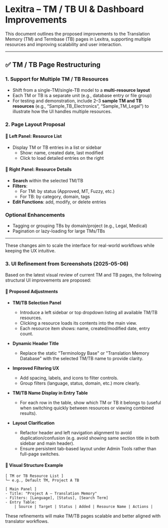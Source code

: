 # Lexitra – TM / TB UI & Dashboard Improvements

This document outlines the proposed improvements to the Translation Memory (TM) and Termbase (TB) pages in Lexitra, supporting multiple resources and improving scalability and user interaction.

---

## ✅ TM / TB Page Restructuring

### 1. Support for Multiple TM / TB Resources
- Shift from a single-TM/single-TB model to a **multi-resource layout**
- Each TM or TB is a separate unit (e.g., database entry or file group)
- For testing and demonstration, include 2–3 **sample TM and TB resources** (e.g., “Sample_TB_Electronics”, “Sample_TM_Legal”) to illustrate how the UI handles multiple resources.

### 2. Page Layout Proposal

#### 🔹 Left Panel: Resource List
- Display TM or TB entries in a list or sidebar
  - Show: name, created date, last modified
  - Click to load detailed entries on the right

#### 🔹 Right Panel: Resource Details
- **Search** within the selected TM/TB
- **Filters**:
  - For TM: by status (Approved, MT, Fuzzy, etc.)
  - For TB: by category, domain, tags
- **Edit Functions**: add, modify, or delete entries

### Optional Enhancements
- Tagging or grouping TBs by domain/project (e.g., Legal, Medical)
- Pagination or lazy-loading for large TMs/TBs

---


These changes aim to scale the interface for real-world workflows while keeping the UX intuitive.

### 3. UI Refinement from Screenshots (2025-05-06)

Based on the latest visual review of current TM and TB pages, the following structural UI improvements are proposed:

#### 🧩 Proposed Adjustments

- **TM/TB Selection Panel**
  - Introduce a left sidebar or top dropdown listing all available TM/TB resources.
  - Clicking a resource loads its contents into the main view.
  - Each resource item shows: name, created/modified date, entry count.

- **Dynamic Header Title**
  - Replace the static "Terminology Base" or "Translation Memory Database" with the selected TM/TB name to provide clarity.

- **Improved Filtering UX**
  - Add spacing, labels, and icons to filter controls.
  - Group filters (language, status, domain, etc.) more clearly.

- **TM/TB Name Display in Entry Table**
  - For each row in the table, show which TM or TB it belongs to (useful when switching quickly between resources or viewing combined results).

- **Layout Clarification**
  - Refactor header and left navigation alignment to avoid duplication/confusion (e.g. avoid showing same section title in both sidebar and main header).
  - Ensure persistent tab-based layout under Admin Tools rather than full-page switches.

#### 🧠 Visual Structure Example

```
[ TM or TB Resource List ]
└─ e.g., Default TM, Project A TB

[ Main Panel ]
- Title: "Project A – Translation Memory"
- Filters: [Language], [Status], [Search Term]
- Entry Table:
    | Source | Target | Status | Added | Resource Name | Actions |
```

These refinements will make TM/TB pages scalable and better aligned with translator workflows.